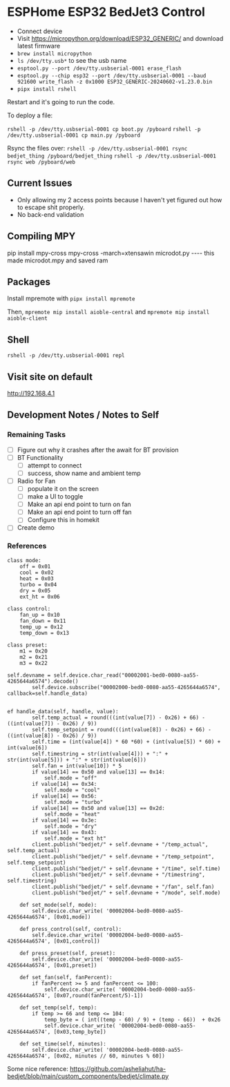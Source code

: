 # ESPHome ESP32 BedJet3 Control

* Connect device
* Visit https://micropython.org/download/ESP32_GENERIC/ and download latest firmware
* `brew install micropython`
* `ls /dev/tty.usb*` to see the usb name
* `esptool.py --port /dev/tty.usbserial-0001 erase_flash`
* `esptool.py --chip esp32 --port /dev/tty.usbserial-0001 --baud 921600 write_flash -z 0x1000 ESP32_GENERIC-20240602-v1.23.0.bin`
* `pipx install rshell`

Restart and it's going to run the code.

To deploy a file:

`rshell -p /dev/tty.usbserial-0001 cp boot.py /pyboard`
`rshell -p /dev/tty.usbserial-0001 cp main.py /pyboard`

Rsync the files over:
`rshell -p /dev/tty.usbserial-0001 rsync bedjet_thing /pyboard/bedjet_thing`
`rshell -p /dev/tty.usbserial-0001 rsync web /pyboard/web`

## Current Issues

* Only allowing my 2 access points because I haven't yet figured out how to escape shit properly.
* No back-end validation

## Compiling MPY

pip install mpy-cross
mpy-cross -march=xtensawin microdot.py ---- this made microdot.mpy and saved ram

## Packages

Install mpremote with `pipx install mpremote`

Then, `mpremote mip install aioble-central` and `mpremote mip install aioble-client`

## Shell

`rshell -p /dev/tty.usbserial-0001 repl`

## Visit site on default

http://192.168.4.1

## Development Notes / Notes to Self

### Remaining Tasks

- [ ] Figure out why it crashes after the await for BT provision
- [ ] BT Functionality
    - [ ] attempt to connect
    - [ ] success, show name and ambient temp
- [ ] Radio for Fan
    - [ ] populate it on the screen
    - [ ] make a UI to toggle
    - [ ] Make an api end point to turn on fan
    - [ ] Make an api end point to turn off fan
    - [ ] Configure this in homekit
- [ ] Create demo

### References

```
class mode:
	off = 0x01
	cool = 0x02
	heat = 0x03
	turbo = 0x04
	dry = 0x05
	ext_ht = 0x06
	
class control:
	fan_up = 0x10
	fan_down = 0x11
	temp_up = 0x12
	temp_down = 0x13
	
class preset:
	m1 = 0x20
	m2 = 0x21
	m3 = 0x22

self.devname = self.device.char_read("00002001-bed0-0080-aa55-4265644a6574").decode()
		self.device.subscribe("00002000-bed0-0080-aa55-4265644a6574", callback=self.handle_data)


ef handle_data(self, handle, value):
		self.temp_actual = round(((int(value[7]) - 0x26) + 66) - ((int(value[7]) - 0x26) / 9))
		self.temp_setpoint = round(((int(value[8]) - 0x26) + 66) - ((int(value[8]) - 0x26) / 9))
		self.time = (int(value[4]) * 60 *60) + (int(value[5]) * 60) + int(value[6])
		self.timestring = str(int(value[4])) + ":" + str(int(value[5])) + ":" + str(int(value[6]))
		self.fan = int(value[10]) * 5
		if value[14] == 0x50 and value[13] == 0x14:
			self.mode = "off"
		if value[14] == 0x34:
			self.mode = "cool"
		if value[14] == 0x56:
			self.mode = "turbo"
		if value[14] == 0x50 and value[13] == 0x2d:
			self.mode = "heat"
		if value[14] == 0x3e:
			self.mode = "dry"
		if value[14] == 0x43:
			self.mode = "ext ht"
		client.publish("bedjet/" + self.devname + "/temp_actual", self.temp_actual)
		client.publish("bedjet/" + self.devname + "/temp_setpoint", self.temp_setpoint)
		client.publish("bedjet/" + self.devname + "/time", self.time)
		client.publish("bedjet/" + self.devname + "/timestring", self.timestring)
		client.publish("bedjet/" + self.devname + "/fan", self.fan)
		client.publish("bedjet/" + self.devname + "/mode", self.mode)
	
	def set_mode(self, mode):
		self.device.char_write( '00002004-bed0-0080-aa55-4265644a6574', [0x01,mode])
		
	def press_control(self, control):
		self.device.char_write( '00002004-bed0-0080-aa55-4265644a6574', [0x01,control])
		
	def press_preset(self, preset):
		self.device.char_write( '00002004-bed0-0080-aa55-4265644a6574', [0x01,preset])

	def set_fan(self, fanPercent):
		if fanPercent >= 5 and fanPercent <= 100:
			self.device.char_write( '00002004-bed0-0080-aa55-4265644a6574', [0x07,round(fanPercent/5)-1])
		
	def set_temp(self, temp):
		if temp >= 66 and temp <= 104:
			temp_byte = ( int((temp - 60) / 9) + (temp - 66))  + 0x26
			self.device.char_write( '00002004-bed0-0080-aa55-4265644a6574', [0x03,temp_byte])
		
	def set_time(self, minutes):
		self.device.char_write( '00002004-bed0-0080-aa55-4265644a6574', [0x02, minutes // 60, minutes % 60])
```

Some nice reference: https://github.com/asheliahut/ha-bedjet/blob/main/custom_components/bedjet/climate.py

